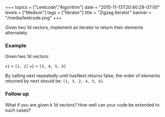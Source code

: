 +++
topics = ["Leetcode","Algorithm"]
date = "2015-11-13T20:40:29-07:00"
levels = ["Medium"]
tags = ["Iterator"]
title = "Zigzag Iterator"
banner = "/media/leetcode.png"
+++

Given two 1d vectors, implement an iterator to return their elements alternately.
<!--more-->
### Example
Given two 1d vectors:

`v1` = `[1, 2]`
`v2` = `[3, 4, 5, 6]`

By calling next repeatedly until hasNext returns false, the order of elements returned by next should be: `[1, 3, 2, 4, 5, 6]`.

### Follow up
What if you are given k 1d vectors? How well can your code be extended to such cases?

